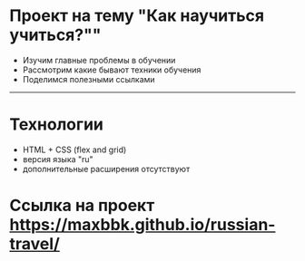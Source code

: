 # Проект на тему "Как научиться учиться?""
- Изучим главные проблемы в обучении
- Рассмотрим какие бывают техники обучения
- Поделимся полезными ссылками

____________________________
# Технологии
- HTML + CSS (flex and grid)
- версия языка "ru"
- дополнительные расширения отсутствуют

# Ссылка на проект https://maxbbk.github.io/russian-travel/
